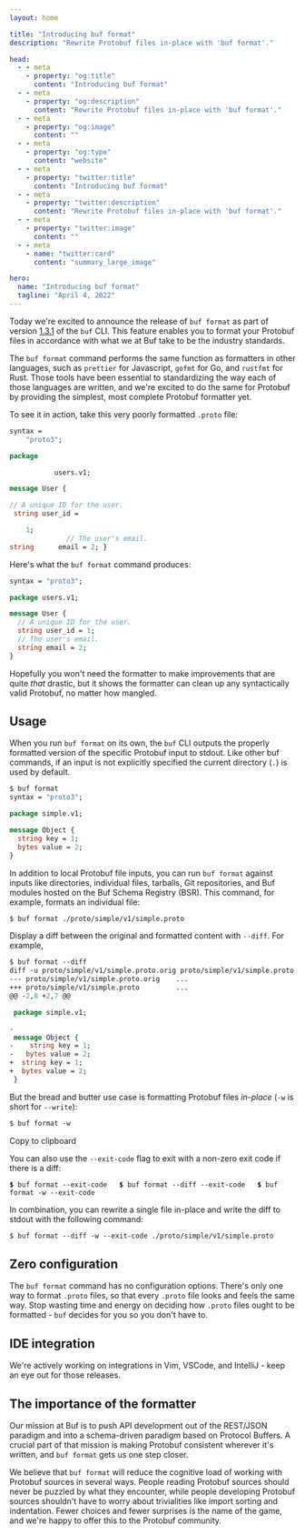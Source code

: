 ```yaml
---
layout: home

title: "Introducing buf format"
description: "Rewrite Protobuf files in-place with 'buf format'."

head:
  - - meta
    - property: "og:title"
      content: "Introducing buf format"
  - - meta
    - property: "og:description"
      content: "Rewrite Protobuf files in-place with 'buf format'."
  - - meta
    - property: "og:image"
      content: ""
  - - meta
    - property: "og:type"
      content: "website"
  - - meta
    - property: "twitter:title"
      content: "Introducing buf format"
  - - meta
    - property: "twitter:description"
      content: "Rewrite Protobuf files in-place with 'buf format'."
  - - meta
    - property: "twitter:image"
      content: ""
  - - meta
    - name: "twitter:card"
      content: "summary_large_image"

hero:
  name: "Introducing buf format"
  tagline: "April 4, 2022"
---
```


Today we're excited to announce the release of `buf format` as part of version [1.3.1](https://github.com/bufbuild/buf/releases/tag/v1.3.1) of the `buf` CLI. This feature enables you to format your Protobuf files in accordance with what we at Buf take to be the industry standards.

The `buf format` command performs the same function as formatters in other languages, such as `prettier` for Javascript, `gofmt` for Go, and `rustfmt` for Rust. Those tools have been essential to standardizing the way each of those languages are written, and we're excited to do the same for Protobuf by providing the simplest, most complete Protobuf formatter yet.

To see it in action, take this very poorly formatted `.proto` file:

```protobuf
syntax =
    "proto3";

package

           users.v1;

message User {

// A unique ID for the user.
 string user_id =

    1;
              // The user's email.
string      email = 2; }
```

Here's what the `buf format` command produces:

```protobuf
syntax = "proto3";

package users.v1;

message User {
  // A unique ID for the user.
  string user_id = 1;
  // The user's email.
  string email = 2;
}
```

Hopefully you won't need the formatter to make improvements that are quite _that_ drastic, but it shows the formatter can clean up any syntactically valid Protobuf, no matter how mangled.

## Usage

When you run `buf format` on its own, the `buf` CLI outputs the properly formatted version of the specific Protobuf input to stdout. Like other buf commands, if an input is not explicitly specified the current directory (`.`) is used by default.

```protobuf
$ buf format
syntax = "proto3";

package simple.v1;

message Object {
  string key = 1;
  bytes value = 2;
}
```

In addition to local Protobuf file inputs, you can run `buf format` against inputs like directories, individual files, tarballs, Git repositories, and Buf modules hosted on the Buf Schema Registry (BSR). This command, for example, formats an individual file:

```protobuf
$ buf format ./proto/simple/v1/simple.proto
```

Display a diff between the original and formatted content with `--diff`. For example,

```protobuf
$ buf format --diff
diff -u proto/simple/v1/simple.proto.orig proto/simple/v1/simple.proto
--- proto/simple/v1/simple.proto.orig    ...
+++ proto/simple/v1/simple.proto         ...
@@ -2,8 +2,7 @@

 package simple.v1;

-
 message Object {
-    string key = 1;
-   bytes value = 2;
+  string key = 1;
+  bytes value = 2;
 }
```

But the bread and butter use case is formatting Protobuf files _in-place_ (`-w` is short for `--write`):

```protobuf
$ buf format -w
```

Copy to clipboard

You can also use the `--exit-code` flag to exit with a non-zero exit code if there is a diff:

**`$`**`  buf format --exit-code    `**`$`**`  buf format --diff --exit-code    `**`$`**`  buf format -w --exit-code    `

In combination, you can rewrite a single file in-place and write the diff to stdout with the following command:

```protobuf
$ buf format --diff -w --exit-code ./proto/simple/v1/simple.proto
```

## Zero configuration

The `buf format` command has no configuration options. There's only one way to format `.proto` files, so that every `.proto` file looks and feels the same way. Stop wasting time and energy on deciding how `.proto` files ought to be formatted - `buf` decides for you so you don't have to.

## IDE integration

We're actively working on integrations in Vim, VSCode, and IntelliJ - keep an eye out for those releases.

## The importance of the formatter

Our mission at Buf is to push API development out of the REST/JSON paradigm and into a schema-driven paradigm based on Protocol Buffers. A crucial part of that mission is making Protobuf consistent wherever it's written, and `buf format` gets us one step closer.

We believe that `buf format` will reduce the cognitive load of working with Protobuf sources in several ways. People reading Protobuf sources should never be puzzled by what they encounter, while people developing Protobuf sources shouldn't have to worry about trivialities like import sorting and indentation. Fewer choices and fewer surprises is the name of the game, and we're happy to offer this to the Protobuf community.

‍
